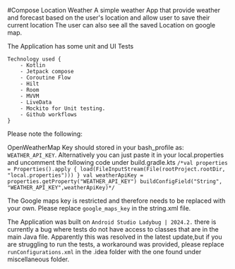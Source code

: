 #Compose Location Weather
A simple weather App that provide weather and forecast based on the user's location and allow user
to save their current location
The user can also see all the saved Location on google map.

The Application has some unit and UI Tests

    Technology used {
        - Kotlin
        - Jetpack compose
        - Coroutine Flow
        - Hilt
        - Room
        - MVVM
        - LiveData
        - Mockito for Unit testing.
        - Github workflows
    } 

Please note the following:

OpenWeatherMap Key should stored in your bash_profile as: `WEATHER_API_KEY`.
Alternatively you can just paste it in your local.properties
and uncomment the following code under build.gradle.kts
`/*val properties = Properties().apply { load(FileInputStream(File(rootProject.rootDir, "local.properties"))) }
        val weatherApiKey = properties.getProperty("WEATHER_API_KEY")
        buildConfigField("String", "WEATHER_API_KEY",weatherApiKey)*/`

The Google maps key is restricted and therefore needs to be replaced with your own. Please replace
`google_maps_key` in the string.xml file.

The Application was built on `Android Studio Ladybug | 2024.2.` there is currently a bug where tests
do not have access to classes that are in the main Java file. Apparently this was resolved in the
latest update,but if you are struggling to run the tests, a workaround was provided, please
replace `runConfigurations.xml` in the .idea folder with the one found under miscellaneous folder.